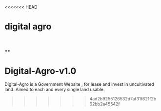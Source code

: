<<<<<<< HEAD
# digital agro
..
=======
# Digital-Agro-v1.0
Digital-Agro is a Government Website , for lease and invest in uncultivated land. Aimed to each and every single land usable.
>>>>>>> 4ad2b9255126532d7af31f621f2b62bb2a45542f
